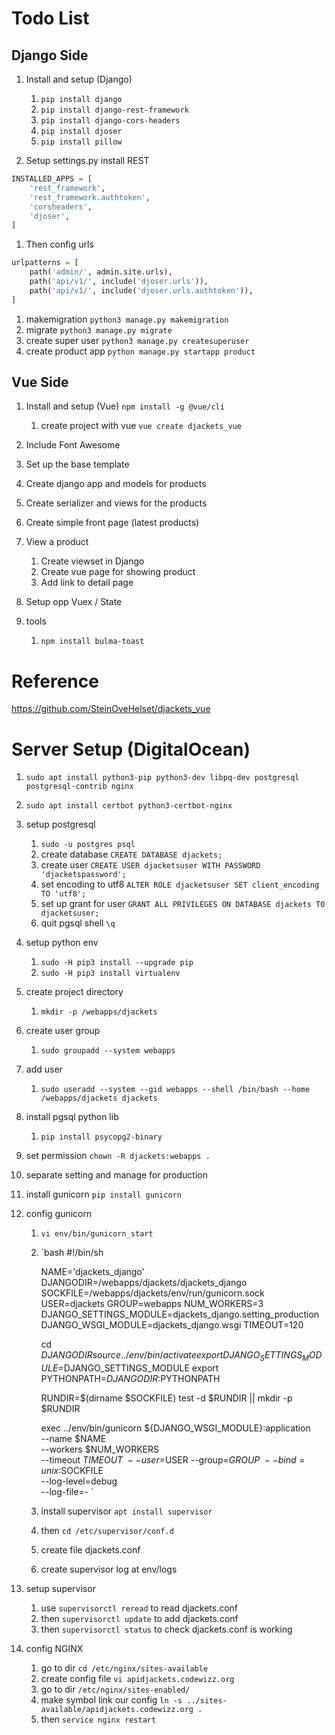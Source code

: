 # Todo List

## Django Side

1. Install and setup (Django)

   1. `pip install django`
   1. `pip install django-rest-framework `
   1. `pip install django-cors-headers `
   1. `pip install djoser`
   1. `pip install pillow`

1. Setup settings.py install REST

```python
INSTALLED_APPS = [
    'rest_framework',
    'rest_framework.authtoken',
    'corsheaders',
    'djoser',
]

```

1. Then config urls

```python
urlpatterns = [
    path('admin/', admin.site.urls),
    path('api/v1/', include('djoser.urls')),
    path('api/v1/', include('djoser.urls.authtoken')),
]
```

1. makemigration `python3 manage.py makemigration`
1. migrate `python3 manage.py migrate`
1. create super user `python3 manage.py createsuperuser`
1. create product app `python manage.py startapp product`

## Vue Side

1. Install and setup (Vue)
   `npm install -g @vue/cli`

   1. create project with vue `vue create djackets_vue`

1. Include Font Awesome
1. Set up the base template
1. Create django app and models for products
1. Create serializer and views for the products
1. Create simple front page (latest products)
1. View a product
   1. Create viewset in Django
   1. Create vue page for showing product
   1. Add link to detail page
1. Setup opp Vuex / State

1. tools
   1. `npm install bulma-toast`

# Reference

https://github.com/SteinOveHelset/djackets_vue

# Server Setup (DigitalOcean)

1. `sudo apt install python3-pip python3-dev libpq-dev postgresql postgresql-contrib nginx`
1. `sudo apt install certbot python3-certbot-nginx`
1. setup postgresql
   1. `sudo -u postgres psql`
   1. create database `CREATE DATABASE djackets;`
   1. create user `CREATE USER djacketsuser WITH PASSWORD 'djacketspassword';`
   1. set encoding to utf8 `ALTER ROLE djacketsuser SET client_encoding TO 'utf8';`
   1. set up grant for user `GRANT ALL PRIVILEGES ON DATABASE djackets TO djacketsuser;`
   1. quit pgsql shell `\q`
1. setup python env
   1. `sudo -H pip3 install --upgrade pip`
   1. `sudo -H pip3 install virtualenv`
1. create project directory
   1. `mkdir -p /webapps/djackets`
1. create user group
   1. `sudo groupadd --system webapps`
1. add user
   1. `sudo useradd --system --gid webapps --shell /bin/bash --home /webapps/djackets djackets`
1. install pgsql python lib
   1. `pip install psycopg2-binary`
1. set permission `chown -R djackets:webapps .`
1. separate setting and manage for production
1. install gunicorn `pip install gunicorn`
1. config gunicorn

   1. `vi env/bin/gunicorn_start`
   1. `bash
      #!/bin/sh

      NAME='djackets_django'
      DJANGODIR=/webapps/djackets/djackets_django
      SOCKFILE=/webapps/djackets/env/run/gunicorn.sock
      USER=djackets
      GROUP=webapps
      NUM_WORKERS=3
      DJANGO_SETTINGS_MODULE=djackets_django.setting_production
      DJANGO_WSGI_MODULE=djackets_django.wsgi
      TIMEOUT=120

      cd $DJANGODIR
      source ../env/bin/activate
      export DJANGO_SETTINGS_MODULE=$DJANGO_SETTINGS_MODULE
      export PYTHONPATH=$DJANGODIR:$PYTHONPATH

      RUNDIR=$(dirname $SOCKFILE)
      test -d $RUNDIR || mkdir -p $RUNDIR

      exec ../env/bin/gunicorn ${DJANGO_WSGI_MODULE}:application \
      --name $NAME \
      --workers $NUM_WORKERS \
      --timeout $TIMEOUT \
      --user=$USER --group=$GROUP \
      --bind=unix:$SOCKFILE \
      --log-level=debug \
      --log-file=-
      `

   1. install supervisor `apt install supervisor`
   1. then `cd /etc/supervisor/conf.d`
   1. create file djackets.conf
   1. create supervisor log at env/logs

1. setup supervisor

   1. use `supervisorctl reread` to read djackets.conf
   1. then `supervisorctl update` to add djackets.conf
   1. then `supervisorctl status` to check djackets.conf is working

1. config NGINX
   1. go to dir `cd /etc/nginx/sites-available`
   1. create config file `vi apidjackets.codewizz.org`
   1. go to dir `/etc/nginx/sites-enabled/`
   1. make symbol link our config `ln -s ../sites-available/apidjackets.codewizz.org .`
   1. then `service nginx restart`
